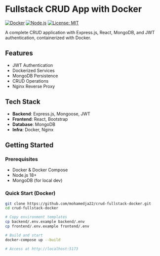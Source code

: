 # Fullstack CRUD App with Docker

[![Docker](https://img.shields.io/badge/Docker-Enabled-blue.svg)](https://www.docker.com)
[![Node.js](https://img.shields.io/badge/Node.js-18-green.svg)](https://nodejs.org)
[![License: MIT](https://img.shields.io/badge/License-MIT-yellow.svg)](https://opensource.org/licenses/MIT)

A complete CRUD application with Express.js, React, MongoDB, and JWT authentication, containerized with Docker.

## Features
-  JWT Authentication
-  Dockerized Services
-  MongoDB Persistence
-  CRUD Operations
-  Nginx Reverse Proxy

## Tech Stack
- **Backend**: Express.js, Mongoose, JWT
- **Frontend**: React, Bootstrap
- **Database**: MongoDB
- **Infra**: Docker, Nginx

## Getting Started

### Prerequisites
- Docker & Docker Compose
- Node.js 18+
- MongoDB (for local dev)

### Quick Start (Docker)
```bash
git clone https://github.com/mohamedja22/crud-fullstack-docker.git
cd crud-fullstack-docker

# Copy environment templates
cp backend/.env.example backend/.env
cp frontend/.env.example frontend/.env

# Build and start
docker-compose up --build

# Access at http://localhost:5173